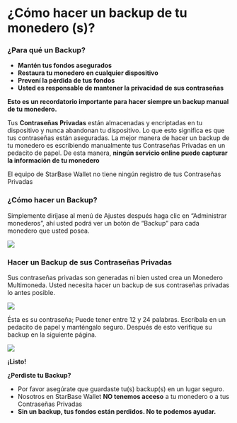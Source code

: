 # ¿Cómo hacer un backup de tu monedero (s)?

### ¿Para qué un Backup?

- **Mantén tus fondos asegurados**
- **Restaura tu monedero en cualquier dispositivo**
- **Prevení la pérdida de tus fondos**
- **Usted es responsable de mantener la privacidad de sus contraseñas**

**Esto es un recordatorio importante para hacer siempre un backup manual de tu monedero.**

Tus **Contraseñas Privadas** están almacenadas y encriptadas en tu dispositivo y nunca abandonan tu dispositivo. Lo que esto significa es que tus contraseñas están aseguradas. La mejor manera de hacer un backup de tu monedero es escribiendo manualmente tus Contraseñas Privadas en un pedacito de papel. De esta manera, **ningún servicio online puede capturar la información de tu monedero**

El equipo de StarBase Wallet no tiene ningún registro de tus Contraseñas Privadas

### ¿Cómo hacer un Backup?

Simplemente diríjase al menú de Ajustes después haga clic en “Administrar monederos”, ahí usted podrá ver un botón de “Backup” para cada monedero que usted posea.

![](../images/ios-backup-manage-s.png)

### Hacer un Backup de sus Contraseñas Privadas

Sus contraseñas privadas son generadas ni bien usted crea un Monedero Multimoneda. Usted necesita hacer un backup de sus contraseñas privadas lo antes posible.

![](../images/ios-backup-pk-s.png)

Ésta es su contraseña; Puede tener entre 12 y 24 palabras. Escríbala en un pedacito de papel y manténgalo seguro. Después de esto verifique su backup en la siguiente página.

![](../images/ios-backup-check-s.png)

**¡Listo!**

**¿Perdiste tu Backup?**

- Por favor asegúrate que guardaste tu(s) backup(s) en un lugar seguro.
- Nosotros en StarBase Wallet **NO tenemos acceso** a tu monedero o a tus Contraseñas Privadas
- **Sin un backup, tus fondos están perdidos. No te podemos ayudar.**
